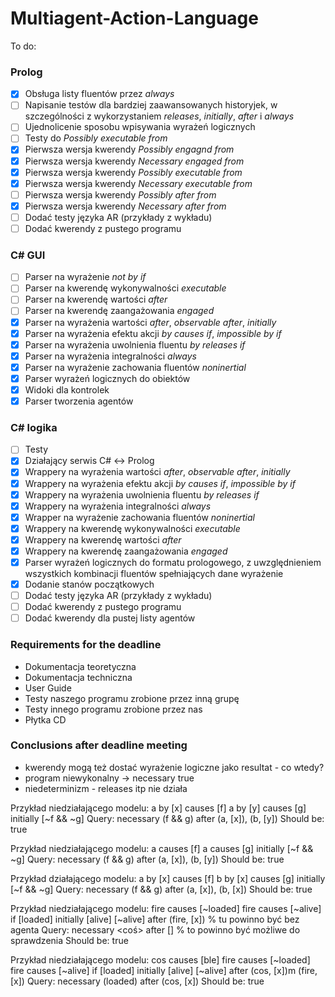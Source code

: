 ﻿# Multiagent-Action-Language
To do:

### Prolog ###
- [x] Obsługa listy fluentów przez *always*
- [ ] Napisanie testów dla bardziej zaawansowanych historyjek, w szczególności z wykorzystaniem *releases*, *initially*, *after* i *always*
- [ ] Ujednolicenie sposobu wpisywania wyrażeń logicznych
- [ ] Testy do *Possibly executable from*
- [x] Pierwsza wersja kwerendy *Possibly engagnd from*
- [x] Pierwsza wersja kwerendy *Necessary engaged from*
- [x] Pierwsza wersja kwerendy *Possibly executable from*
- [x] Pierwsza wersja kwerendy *Necessary executable from*
- [ ] Pierwsza wersja kwerendy *Possibly after from*
- [x] Pierwsza wersja kwerendy *Necessary after from*
- [ ] Dodać testy języka AR (przykłady z wykładu)
- [ ] Dodać kwerendy z pustego programu

### C# GUI ###
- [ ] Parser na wyrażenie *not by if*
- [ ] Parser na kwerendę wykonywalności *executable*
- [ ] Parser na kwerendę wartości *after*
- [ ] Parser na kwerendę zaangażowania *engaged*
- [x] Parser na wyrażenia wartości *after*, *observable after*, *initially*
- [x] Parser na wyrażenia efektu akcji *by causes if*, *impossible by if*
- [x] Parser na wyrażenia uwolnienia fluentu *by releases if*
- [x] Parser na wyrażenia integralności *always*
- [x] Parser na wyrażenie zachowania fluentów *noninertial*
- [x] Parser wyrażeń logicznych do obiektów
- [x] Widoki dla kontrolek
- [x] Parser tworzenia agentów

### C# logika ###
- [ ] Testy
- [x] Działający serwis C# <-> Prolog
- [x] Wrappery na wyrażenia wartości *after*, *observable after*, *initially*
- [x] Wrappery na wyrażenia efektu akcji *by causes if*, *impossible by if*
- [x] Wrappery na wyrażenia uwolnienia fluentu *by releases if*
- [x] Wrappery na wyrażenia integralności *always*
- [x] Wrapper na wyrażenie zachowania fluentów *noninertial*
- [x] Wrappery na kwerendę wykonywalności *executable*
- [x] Wrappery na kwerendę wartości *after*
- [x] Wrappery na kwerendę zaangażowania *engaged*
- [x] Parser wyrażeń logicznych do formatu prologowego, z uwzględnieniem wszystkich kombinacji fluentów spełniających dane wyrażenie
- [x] Dodanie stanów początkowych
- [ ] Dodać testy języka AR (przykłady z wykładu)
- [ ] Dodać kwerendy z pustego programu
- [ ] Dodać kwerendy dla pustej listy agentów

### Requirements for the deadline ###
- Dokumentacja teoretyczna
- Dokumentacja techniczna
- User Guide
- Testy naszego programu zrobione przez inną grupę
- Testy innego programu zrobione przez nas
- Płytka CD

### Conclusions after deadline meeting ###
- kwerendy mogą też dostać wyrażenie logiczne jako resultat - co wtedy?
- program niewykonalny -> necessary true
- niedeterminizm - releases itp nie działa


Przykład niedziałającego modelu:
a by [x] causes [f]
a by [y] causes [g]
initially [~f && ~g]
Query:
necessary (f && g) after  (a, [x]), (b, [y])
Should be: true


Przykład niedziałającego modelu:
a causes [f]
a causes [g]
initially [~f && ~g]
Query:
necessary (f && g) after  (a, [x]), (b, [y])
Should be: true


Przykład działającego modelu:
a by [x] causes [f]
b by [x] causes [g]
initially [~f && ~g]
Query:
necessary (f && g) after  (a, [x]), (b, [x])
Should be: true


Przykład niedziałającego modelu:
fire causes [~loaded]
fire causes [~alive] if [loaded]
initially [alive]
[~alive] after (fire, [x]) % tu powinno być bez agenta
Query:
necessary <coś> after [] % to powinno być możliwe do sprawdzenia
Should be: true


Przykład niedziałającego modelu:
cos causes [ble]
fire causes [~loaded]
fire causes [~alive] if [loaded]
initially [alive]
[~alive] after (cos, [x])m (fire, [x])
Query:
necessary (loaded) after (cos, [x])
Should be: true